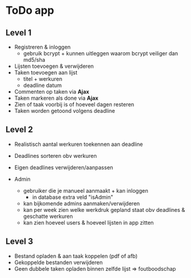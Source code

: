 # ToDo app #

## Level 1 ##

* Registreren & inloggen
    * gebruik bcrypt + kunnen uitleggen
    waarom bcrypt veiliger dan md5/sha
* Lijsten toevoegen & verwijderen
* Taken toevoegen aan lijst
    * titel + werkuren
    * deadline datum
* Commenten op taken via **Ajax**
* Taken markeren als done via **Ajax**
* Zien of taak voorbij is of hoeveel dagen resteren
* Taken worden getoond volgens deadline

## Level 2 ##

* Realistisch aantal werkuren toekennen aan deadline
* Deadlines sorteren obv werkuren
* Eigen deadlines verwijderen/aanpassen

* Admin
    * gebruiker die je manueel aanmaakt + kan inloggen
        * in database extra veld "isAdmin"
    * kan bijkomende admins aanmaken/verwijderen
    * kan per week zien welke werkdruk gepland staat obv deadlines & geschatte werkuren
    * kan zien hoeveel users & hoeveel lijsten in app zitten

## Level 3 ##

* Bestand opladen & aan taak koppelen (pdf of afb)
* Gekoppelde bestanden verwijderen
* Geen dubbele taken opladen binnen zelfde lijst => foutboodschap

